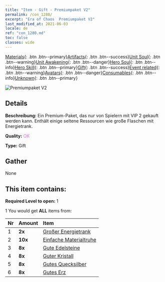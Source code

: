 ```yaml
---
title: "Item - Gift - Premiumpaket V2"
permalink: /con_1280/
excerpt: "Era of Chaos  Premiumpaket V2"
last_modified_at: 2021-06-03
locale: de
ref: "con_1280.md"
toc: false
classes: wide
---
```

 [Materials](/ItemsDE/){: .btn .btn--primary}[Artifacts](/ItemsDE/Artifacts/){: .btn .btn--success}[Unit Soul](/ItemsDE/UnitSoul/){: .btn .btn--warning}[Unit Awakening](/ItemsDE/UnitAwakening/){: .btn .btn--danger}[Hero Soul](/ItemsDE/HeroSoul/){: .btn .btn--info}[Hero Skill](/ItemsDE/HeroSkill/){: .btn .btn--primary}[Gift](/ItemsDE/Gift/){: .btn .btn--success}[Event related](/ItemsDE/Events/){: .btn .btn--warning}[Avatars](/ItemsDE/Avatars/){: .btn .btn--danger}[Consumables](/ItemsDE/Consumables/){: .btn .btn--info}[Unknown](/ItemsDE/Unknown/){: .btn .btn--primary}

 ![Premiumpaket V2](/images/t/i_905002.png)

## Details
 **Beschreibung:** Ein Premium-Paket, das nur von Spielern mit VIP 2 gekauft werden kann. Enthält einige seltene Ressourcen wie große Flaschen mit Energietrank.

 **Quality:** <span style="color: #DA70D6">OK</span>

 **Type:** Gift

## Gather

  None

## This item contains:

 **Required Level to open:** 1

 1 You would get **ALL** items  from:

  | Nr | Amount |     Item    |
  |:---|:-------|:------------|
  | 1 |  **2x** | [Großer Energietrank](/ItemsDE/con_706/) |  | 
  | 2 |  **10x** | [Einfache Materialtruhe](/ItemsDE/con_756/) |  | 
  | 3 |  **8x** | [Gute Edelsteine](/ItemsDE/mat_16/) |  | 
  | 4 |  **8x** | [Guter Kristall](/ItemsDE/mat_17/) |  | 
  | 5 |  **8x** | [Gutes Quecksilber](/ItemsDE/mat_14/) |  | 
  | 6 |  **8x** | [Gutes Erz](/ItemsDE/mat_12/) |  | 
